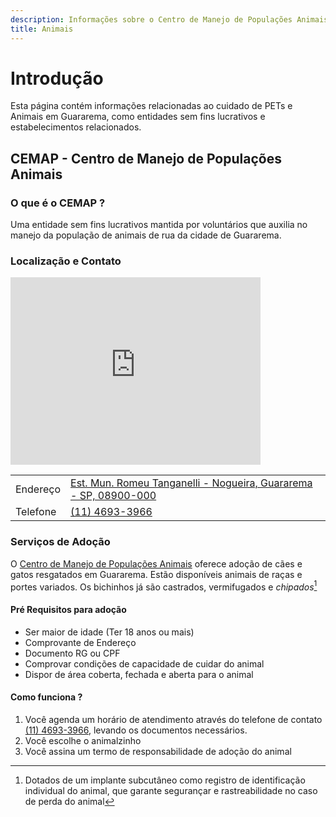 ```yaml
---
description: Informações sobre o Centro de Manejo de Populações Animais de Guararema, também referido popularmente como "Zoonoses" e demais entidades de proteção aos animais.
title: Animais
---
```



# Introdução

Esta página contém informações relacionadas ao cuidado de PETs e Animais em Guararema, como entidades sem fins lucrativos e estabelecimentos relacionados.

## CEMAP - Centro de Manejo de Populações Animais


### O que é o CEMAP ?


Uma entidade sem fins lucrativos mantida por voluntários que auxilia no manejo da população de animais de rua da cidade de Guararema.



### Localização e Contato

<iframe src="https://www.google.com/maps/embed?pb=!1m18!1m12!1m3!1d3660.374641292456!2d-45.994537784593525!3d-23.446947084739783!2m3!1f0!2f0!3f0!3m2!1i1024!2i768!4f13.1!3m3!1m2!1s0x94cdc53b060a4e89%3A0x95ae837d380a5098!2sCEMAPA%20-%20Centro%20de%20Manejo%20de%20Popula%C3%A7%C3%B5es%20Animais!5e0!3m2!1sen!2sbr!4v1630158052400!5m2!1sen!2sbr" width="400" height="300" style="border:0;" allowfullscreen="" loading="lazy"></iframe>

| | |
|--|--|
|Endereço |[Est. Mun. Romeu Tanganelli - Nogueira, Guararema - SP, 08900-000](https://goo.gl/maps/ev7UZwjDLdrSPtNr6)|
|Telefone | [(11) 4693-3966](tel:1146933966) |


### Serviços de Adoção

O [Centro de Manejo de Populações Animais](https://goo.gl/maps/ev7UZwjDLdrSPtNr6) oferece adoção de cães e gatos resgatados em Guararema. Estão disponíveis animais de raças e portes variados.
Os bichinhos já são castrados, vermifugados e *chipados*[^1] 

#### Pré Requisitos para adoção

- Ser maior de idade (Ter 18 anos ou mais)
- Comprovante de Endereço
- Documento RG ou CPF
- Comprovar condições de capacidade de cuidar do animal
- Dispor de área coberta, fechada e aberta para o animal

#### Como funciona ?

1. Você agenda um horário de atendimento através do telefone de contato [(11) 4693-3966](tel:1146933966), levando os documentos necessários.
2. Você escolhe o animalzinho
3. Você assina um termo de responsabilidade de adoção do animal






[^1]: Dotados de um implante subcutâneo como registro de identificação individual do animal, que garante segurançar e rastreabilidade no caso de perda do animal